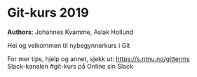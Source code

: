 # Git-kurs 2019
**Authors**: Johannes Kvamme, Aslak Hollund

Hei og velkommen til nybegynnerkurs i Git

For mer tips, hjelp og annet, sjekk ut:
https://s.ntnu.no/gitterms  
Slack-kanalen #git-kurs på Online sin Slack

